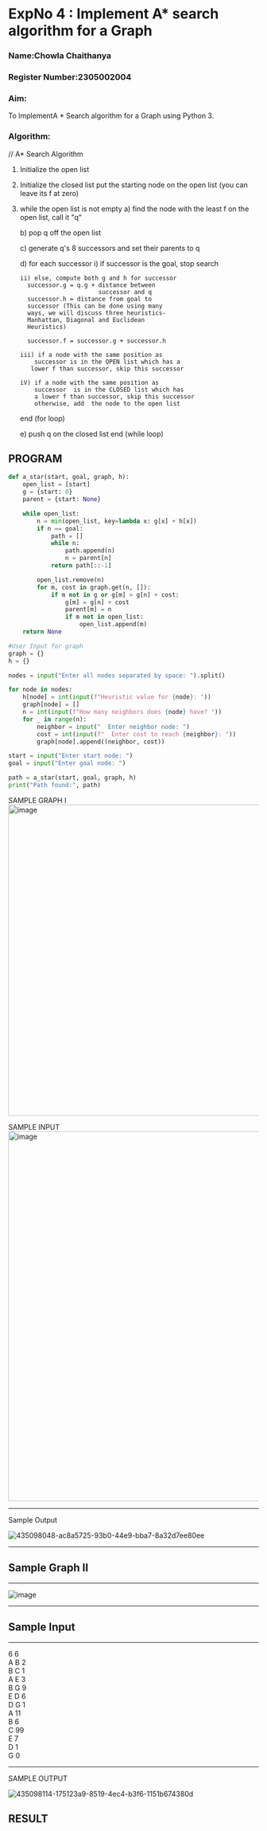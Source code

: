 <h1>ExpNo 4 : Implement A* search algorithm for a Graph</h1> 
<h3>Name:Chowla Chaithanya
<h3>Register Number:2305002004           </h3>
<H3>Aim:</H3>
<p>To ImplementA * Search algorithm for a Graph using Python 3.</p>
<H3>Algorithm:</H3>


// A* Search Algorithm
1.  Initialize the open list
2.  Initialize the closed list
    put the starting node on the open 
    list (you can leave its f at zero)

3.  while the open list is not empty
    a) find the node with the least f on 
       the open list, call it "q"

    b) pop q off the open list
  
    c) generate q's 8 successors and set their 
       parents to q
   
    d) for each successor
        i) if successor is the goal, stop search
        
        ii) else, compute both g and h for successor
          successor.g = q.g + distance between 
                              successor and q
          successor.h = distance from goal to 
          successor (This can be done using many 
          ways, we will discuss three heuristics- 
          Manhattan, Diagonal and Euclidean 
          Heuristics)
          
          successor.f = successor.g + successor.h

        iii) if a node with the same position as 
            successor is in the OPEN list which has a 
           lower f than successor, skip this successor

        iV) if a node with the same position as 
            successor  is in the CLOSED list which has
            a lower f than successor, skip this successor
            otherwise, add  the node to the open list
     end (for loop)
  
    e) push q on the closed list
    end (while loop)

## PROGRAM
```python
def a_star(start, goal, graph, h):
    open_list = [start]
    g = {start: 0}
    parent = {start: None}

    while open_list:
        n = min(open_list, key=lambda x: g[x] + h[x])
        if n == goal:
            path = []
            while n:
                path.append(n)
                n = parent[n]
            return path[::-1]

        open_list.remove(n)
        for m, cost in graph.get(n, []):
            if m not in g or g[m] > g[n] + cost:
                g[m] = g[n] + cost
                parent[m] = n
                if m not in open_list:
                    open_list.append(m)
    return None

#User Input for graph
graph = {}
h = {}

nodes = input("Enter all nodes separated by space: ").split()

for node in nodes:
    h[node] = int(input(f"Heuristic value for {node}: "))
    graph[node] = []
    n = int(input(f"How many neighbors does {node} have? "))
    for _ in range(n):
        neighbor = input("  Enter neighbor node: ")
        cost = int(input(f"  Enter cost to reach {neighbor}: "))
        graph[node].append((neighbor, cost))

start = input("Enter start node: ")
goal = input("Enter goal node: ")

path = a_star(start, goal, graph, h)
print("Path found:", path)
```

SAMPLE GRAPH I
<img width="973" height="625" alt="image" src="https://github.com/user-attachments/assets/b0469711-51c4-41c5-9a75-039e5d3a41d4" />


SAMPLE INPUT
<img width="798" height="743" alt="image" src="https://github.com/user-attachments/assets/81feb7fe-6a5b-448d-89ea-e454efc5e045" />

<hr>
Sample Output

![435098048-ac8a5725-93b0-44e9-bba7-8a32d7ee80ee](https://github.com/user-attachments/assets/23a66732-b6f5-4b74-8eae-e3e21b0f6814)




<hr>
<h2>Sample Graph II</h2>
<hr>

![image](https://github.com/natsaravanan/19AI405FUNDAMENTALSOFARTIFICIALINTELLIGENCE/assets/87870499/acbb09cb-ed39-48e5-a59b-2f8d61b978a3)


<hr>
<h2>Sample Input</h2>
<hr>
6 6 <br>
A B 2 <br>
B C 1 <br>
A E 3 <br>
B G 9 <br>
E D 6 <br>
D G 1 <br>
A 11 <br>
B 6 <br>
C 99 <br>
E 7 <br>
D 1 <br>
G 0 <br>
<hr>

SAMPLE OUTPUT

![435098114-175123a9-8519-4ec4-b3f6-1151b674380d](https://github.com/user-attachments/assets/91f98b2e-c195-45de-9dbf-19bc17dbfb8f)

## RESULT
